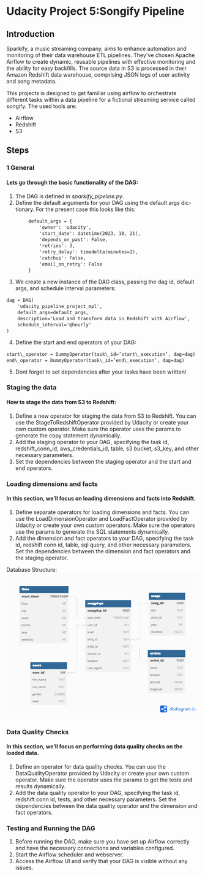 # Udacity Project 5:Songify Pipeline 

## Introduction
Sparkify, a music streaming company, aims to enhance automation and monitoring of their data warehouse ETL pipelines. They've chosen Apache Airflow to create dynamic, reusable pipelines with effective monitoring and the ability for easy backfills. The source data in S3 is processed in their Amazon Redshift data warehouse, comprising JSON logs of user activity and song metadata.

This projects is designed to get familiar using airflow to orchestrate different tasks within a data pipeline for a fictional streaming service called songify. The used tools are: 
- Airflow 
- Redshift
- S3 

## Steps 


###  1 General

#### Lets go through the basic functionality of the DAG: 

1. The DAG is defined in  *sparkify_pipeline.py*. 
2. Define the default arguments for your DAG using the default args dic- tionary. For the present case this looks like this: 

```
        default_args = {
            'owner': 'udacity',
            'start_date': datetime(2023, 10, 21),
            'depends_on_past': False,
            'retries': 3,
            'retry_delay': timedelta(minutes=1),
            'catchup': False,
            'email_on_retry': False
        }
```

3. We create a new instance of the DAG class, passing the dag id, default args, and schedule interval parameters:
```
dag = DAG(
    'udacity_pipeline_project_mpl',
    default_args=default_args,
    description='Load and transform data in Redshift with Airflow',
    schedule_interval='@hourly' 
) 
```

4. Define the start and end operators of your DAG:
   
```
start\_operator = DummyOperator(task\_id=’start\_execution’, dag=dag)
end\_operator = DummyOperator(task\_id=’end\_execution’, dag=dag)
```
   
5. Dont forget to set dependencies after your tasks have been written! 

### Staging the data
#### How to stage the data from S3 to Redshift:
1. Define a new operator for staging the data from S3 to Redshift. You can use the StageToRedshiftOperator provided by Udacity or create your own custom operator. Make sure the operator uses the params to generate the copy statement dynamically.
2. Add the staging operator to your DAG, specifying the task id, redshift_conn_id, aws_credentials_id, table, s3 bucket, s3_key, and other necessary parameters.
3. Set the dependencies between the staging operator and the start and end operators.

### Loading dimensions and facts
#### In this section, we’ll focus on loading dimensions and facts into Redshift.
1. Define separate operators for loading dimensions and facts. You can use the LoadDimensionOperator and LoadFactOperator provided by Udacity or create your own custom operators. Make sure the operators use the params to generate the SQL statements dynamically.
2. Add the dimension and fact operators to your DAG, specifying the task id, redshift conn id, table, sql query, and other necessary parameters.
Set the dependencies between the dimension and fact operators and the staging operator.


Database Structure: 
<img src= songify.png></img>

### Data Quality Checks
#### In this section, we’ll focus on performing data quality checks on the loaded data.
1. Define an operator for data quality checks. You can use the DataQualityOperator provided by Udacity or create your own custom operator. Make sure the operator uses the params to get the tests and results dynamically.
2. Add the data quality operator to your DAG, specifying the task id, redshift conn id, tests, and other necessary parameters.
Set the dependencies between the data quality operator and the dimension and fact operators.


### Testing and Running the DAG
1. Before running the DAG, make sure you have set up Airflow correctly and have the necessary connections and variables configured.
2. Start the Airflow scheduler and webserver.
3. Access the Airflow UI and verify that your DAG is visible without any issues.
